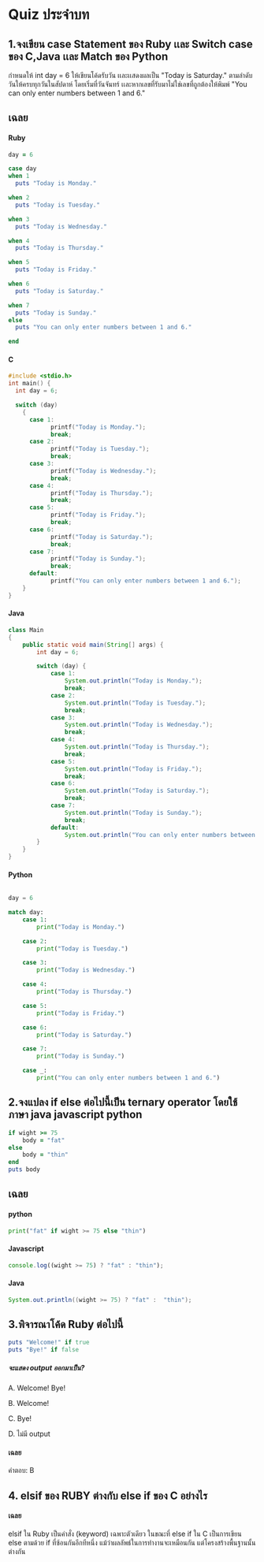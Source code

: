 # Quiz ประจำบท

##  1.จงเขียน case Statement ของ Ruby เเละ Switch case ของ C,Java เเละ Match ของ Python

กำหนดให้ int day = 6 ให้เขียนโค้ดรับวัน เเละเเสดงผลเป็น "Today is Saturday." ตามลำดับวันให้ครบทุกวันในสัปดาห์ โดยเริ่มที่วันจันทร์ เเละหากเลขที่รับมาไม่ใช่เลขที่ถูกต้องให้พิมพ์ "You can only enter numbers between 1 and 6."

## เฉลย

#### Ruby

```ruby
day = 6

case day 
when 1  
  puts "Today is Monday."

when 2  
  puts "Today is Tuesday."

when 3  
  puts "Today is Wednesday."

when 4  
  puts "Today is Thursday."

when 5
  puts "Today is Friday."

when 6
  puts "Today is Saturday."

when 7  
  puts "Today is Sunday."
else  
  puts "You can only enter numbers between 1 and 6."

end

```

#### C

```c
#include <stdio.h>
int main() {
  int day = 6;

  switch (day)
    {
      case 1:
            printf("Today is Monday.");
            break;
      case 2:
            printf("Today is Tuesday.");
            break;
      case 3:
            printf("Today is Wednesday.");
            break;
      case 4:
            printf("Today is Thursday.");
            break;
      case 5:
            printf("Today is Friday.");
            break;
      case 6:
            printf("Today is Saturday.");
            break;
      case 7:
            printf("Today is Sunday.");
            break;
      default:
            printf("You can only enter numbers between 1 and 6.");
    }
}

```

#### Java

```java
class Main
{
    public static void main(String[] args) {
        int day = 6; 

        switch (day) {
            case 1:
                System.out.println("Today is Monday.");
                break;
            case 2:
                System.out.println("Today is Tuesday.");
                break;
            case 3:
                System.out.println("Today is Wednesday.");
                break;
            case 4:
                System.out.println("Today is Thursday.");
                break;
            case 5:
                System.out.println("Today is Friday.");
                break;
            case 6:
                System.out.println("Today is Saturday.");
                break;
            case 7:
                System.out.println("Today is Sunday.");
                break;
            default:
                System.out.println("You can only enter numbers between 1 and 6.");
        }
    }
}

```

#### Python

```python

day = 6

match day:
    case 1:
        print("Today is Monday.")

    case 2:
        print("Today is Tuesday.")

    case 3:
        print("Today is Wednesday.")

    case 4:
        print("Today is Thursday.")

    case 5:
        print("Today is Friday.")

    case 6:
        print("Today is Saturday.")

    case 7:
        print("Today is Sunday.")

    case _:
        print("You can only enter numbers between 1 and 6.")

```
##  2.จงแปลง if else ต่อไปนี้เป็น ternary operator โดยใช้ภาษา java javascript python
```ruby
if wight >= 75
    body = "fat"
else 
    body = "thin"
end
puts body
```
## เฉลย

#### python
```python
print("fat" if wight >= 75 else "thin")
```
#### Javascript
```javascript
console.log((wight >= 75) ? "fat" : "thin");
```
#### Java
```java
System.out.println((wight >= 75) ? "fat" :  "thin");
```
## 3.พิจารณาโค้ด Ruby ต่อไปนี้

```Ruby
puts "Welcome!" if true
puts "Bye!" if false
```

##### จะแสดง output ออกมาเป็น?
A. Welcome! Bye!

B. Welcome!

C. Bye!

D. ไม่มี output

#### เฉลย
คำตอบ: B

## 4. elsif ของ RUBY ต่างกับ else if ของ C อย่างไร

#### เฉลย

elsif ใน Ruby เป็นคำสั่ง (keyword) เฉพาะตัวเดียว ในขณะที่ else if ใน C เป็นการเขียน else ตามด้วย if ที่ซ้อนกันอีกทีหนึ่ง แม้ว่าผลลัพธ์ในการทำงานจะเหมือนกัน แต่โครงสร้างพื้นฐานนั้นต่างกัน


